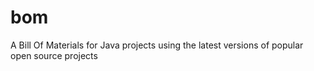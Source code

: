 # bom
A Bill Of Materials for Java projects using the latest versions of popular open source projects
